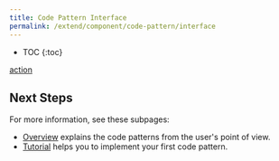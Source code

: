 ```yaml
---
title: Code Pattern Interface
permalink: /extend/component/code-pattern/interface
---
```


* TOC
{:toc}

[action](/extend/common-interface/actions/)


## Next Steps

For more information, see these subpages:
- [Overview](/extend/component/code-pattern/overview) explains the code patterns from the user's point of view.
- [Tutorial](/extend/component/code-pattern/tutorial) helps you to implement your first code pattern.
